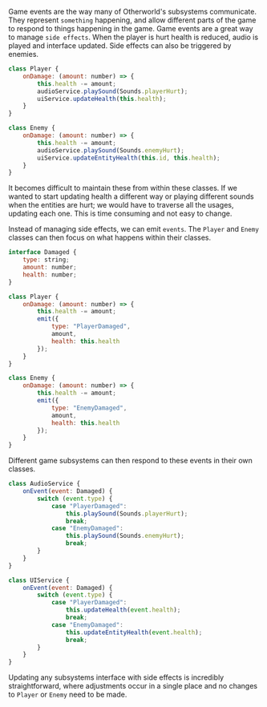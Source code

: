 
Game events are the way many of Otherworld's subsystems communicate. They represent `something` happening, and allow different parts of the game to respond to things happening in the game. Game events are a great way to manage `side effects`. When the player is hurt health is reduced, audio is played and interface updated. Side effects can also be triggered by enemies. 

```js
class Player {
    onDamage: (amount: number) => {
        this.health -= amount;
        audioService.playSound(Sounds.playerHurt);
        uiService.updateHealth(this.health);
    }
}

class Enemy {
    onDamage: (amount: number) => {
        this.health -= amount;
        audioService.playSound(Sounds.enemyHurt);
        uiService.updateEntityHealth(this.id, this.health);
    }
}
```

It becomes difficult to maintain these from within these classes. If we wanted to start updating health a different way or playing different sounds when the entities are hurt; we would have to traverse all the usages, updating each one. This is time consuming and not easy to change. 

Instead of managing side effects, we can emit `events`. The `Player` and `Enemy` classes can then focus on what happens within their classes. 

```js
interface Damaged {
    type: string;
    amount: number;
    health: number;
}

class Player {
    onDamage: (amount: number) => {
        this.health -= amount;
        emit({
            type: "PlayerDamaged",
            amount,
            health: this.health
        });
    }
}

class Enemy {
    onDamage: (amount: number) => {
        this.health -= amount;
        emit({
            type: "EnemyDamaged",
            amount,
            health: this.health
        });
    }
}
```

Different game subsystems can then respond to these events in their own classes.

```js
class AudioService {
    onEvent(event: Damaged) {
        switch (event.type) {
            case "PlayerDamaged":
                this.playSound(Sounds.playerHurt);
                break;
            case "EnemyDamaged":
                this.playSound(Sounds.enemyHurt);
                break;
        }
    }
}

class UIService {
    onEvent(event: Damaged) {
        switch (event.type) {
            case "PlayerDamaged":
                this.updateHealth(event.health);
                break;
            case "EnemyDamaged":
                this.updateEntityHealth(event.health);
                break;
        }
    }
}
```

Updating any subsystems interface with side effects is incredibly straightforward, where adjustments occur in a single place and no changes to `Player` or `Enemy` need to be made.

